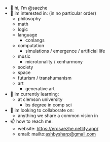 - 👋 hi, I’m @saezhe
- 👀 im interested in: (in no particular order)
  - philosophy
  - math
  - logic
  - language
    - conlangs
  - computation
    - simulations / emergence / artificial life
  - music
    - microtonality / xenharmony
  - society
  - space
  - futurism / transhumanism
  - art
    - generative art
- 🌱 im currently learning:
  - at clemson university
    - bs degree in comp sci
- 💞️ im looking to collaborate on:
  - anything we share a common vision in
- 📫 how to reach me:
  - website: https://erosaezhe.netlify.app/
  - email: mailto:ashbysharp@gmail.com

<!---
saezhe/saezhe is a ✨ special ✨ repository because its `README.md` (this file) appears on your GitHub profile.
You can click the Preview link to take a look at your changes.
--->
